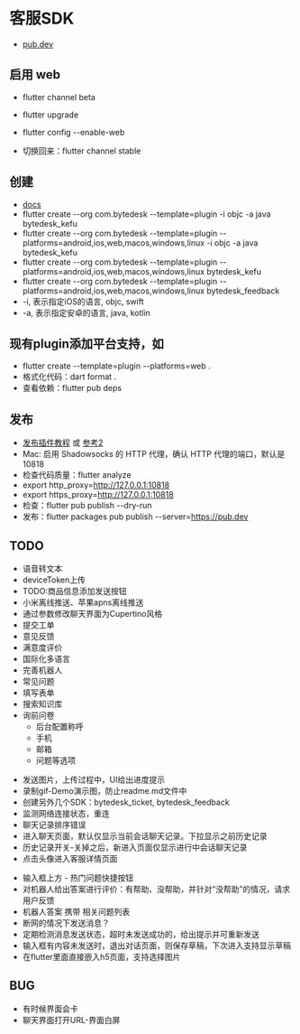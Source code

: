 # 客服SDK

- [pub.dev](https://pub.dev/packages/bytedesk_kefu)

## 启用 web

- flutter channel beta
- flutter upgrade
- flutter config --enable-web

- 切换回来：flutter channel stable

## 创建

- [docs](https://flutter.dev/docs/development/packages-and-plugins/developing-packages#plugin-platforms)
- flutter create --org com.bytedesk --template=plugin -i objc -a java bytedesk_kefu
- flutter create --org com.bytedesk --template=plugin --platforms=android,ios,web,macos,windows,linux -i objc -a java bytedesk_kefu
- flutter create --org com.bytedesk --template=plugin --platforms=android,ios,web,macos,windows,linux bytedesk_kefu
- flutter create --org com.bytedesk --template=plugin --platforms=android,ios,web,macos,windows,linux bytedesk_feedback
- -i, 表示指定iOS的语言, objc, swift
- -a, 表示指定安卓的语言, java, kotlin

## 现有plugin添加平台支持，如

- flutter create --template=plugin --platforms=web .
- 格式化代码：dart format .
- 查看依赖：flutter pub deps

## 发布

- [发布插件教程](https://www.jianshu.com/p/d253c3671ecc) 或 [参考2](https://www.jianshu.com/p/f1ed21dc2e30)
- Mac: 启用 Shadowsocks 的 HTTP 代理，确认 HTTP 代理的端口，默认是 10818
- 检查代码质量：flutter analyze
- export http_proxy=http://127.0.0.1:10818
- export https_proxy=http://127.0.0.1:10818
- 检查：flutter pub publish --dry-run
- 发布：flutter packages pub publish --server=https://pub.dev
<!-- dart pub publish --dry-run -->
<!-- dart pub publish --server=https://pub.dev -->

## TODO

- 语音转文本
- deviceToken上传
- TODO:商品信息添加发送按钮
- 小米离线推送、苹果apns离线推送
- 通过参数修改聊天界面为Cupertino风格
- 提交工单
- 意见反馈
- 满意度评价
- 国际化多语言
- 完善机器人
- 常见问题
- 填写表单
- 搜索知识库
- 询前问卷
  - 后台配置称呼
  - 手机
  - 邮箱
  - 问题等选项
<!-- - 对话界面背景色适配-深色、浅色、跟随系统 -->
- 发送图片，上传过程中，UI给出进度提示
- 录制gif-Demo演示图，防止readme.md文件中
- 创建另外几个SDK：bytedesk_ticket, bytedesk_feedback
- 监测网络连接状态，重连
- 聊天记录排序错误
- 进入聊天页面，默认仅显示当前会话聊天记录。下拉显示之前历史记录
- 历史记录开关-关掉之后，新进入页面仅显示进行中会话聊天记录
- 点击头像进入客服详情页面
<!-- TODO:flutter sdk-机器人界面 -->
- 输入框上方 - 热门问题快捷按钮
- 对机器人给出答案进行评价：有帮助、没帮助，并针对“没帮助”的情况，请求用户反馈
- 机器人答案 携带 相关问题列表
- 断网的情况下发送消息？
- 定期检测消息发送状态，超时未发送成功的，给出提示并可重新发送
- 输入框有内容未发送时，退出对话页面，则保存草稿，下次进入支持显示草稿
- 在flutter里面直接嵌入h5页面，支持选择图片

## BUG

- 有时候界面会卡
- 聊天界面打开URL-界面白屏
